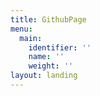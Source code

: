 ```yaml
---
title: GithubPage
menu:
  main:
    identifier: ''
    name: ''
    weight: ''
layout: landing
---
```


